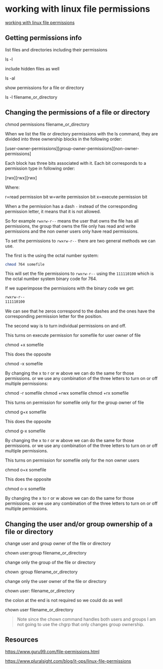 # working with linux file permissions

[working with linux file permissions](https://aregsar.com/blog/2020/working-with-linux-file-permissions)

## Getting permissions info

list files and directories including their permissions

ls -l

include hidden files as well

ls -al

show permissions for a file or directory

ls -l filename_or_directory

## Changing the permissions of a file or directory

chmod permissions filename_or_directory

When we list the file or directory permissions with the ls command, they are divided into three ownership blocks in the following order:

[user-owner-permissions][group-owner-permissions][non-owner-permissions]

Each block has three bits associated with it. Each bit corresponds to a permission type in following order:

[rwx][rwx][rwx]

Where:

r=read permission bit
w=write permission bit
x=execute permission bit

When a the permission has a dash `-` instead of the corresponding permission letter, it means that it is not allowed.

So for example `rwxrw-r--` means the user that owns the file has all permissions, the group that owns the file only has read and write permissions and the non owner users only have read permissions.

To set the permissions to `rwxrw-r--` there are two general methods we can use.

The first is the using the octal number system:

```bash
chmod 764 somefile
```

This will set the file permissions to `rwxrw-r--` using the `111110100` which is the octal number system binary code for 764.

If we superimpose the permissions with the binary code we get:

```bash
rwxrw-r--
111110100
```

We can see that he zeros correspond to the dashes and the ones have the corresponding permission letter for the position.

The second way is to turn individual permissions on and off.

This turns on execute permission for somefile for user owner of file

chmod +x somefile

This does the opposite

chmod -x somefile

By changing the x to r or w above we can do the same for those permissions. or we use any combination of the three letters to turn on or off multiple permissions:

chmod -r somefile
chmod +rwx somefile
chmod +rx somefile

This turns on permission for somefile only for the group owner of file

chmod g+x somefile

This does the opposite

chmod g-x somefile

By changing the x to r or w above we can do the same for those permissions. or we use any combination of the three letters to turn on or off multiple permissions.

This turns on permission for somefile only for the non owner users

chmod o+x somefile

This does the opposite

chmod o-x somefile

By changing the x to r or w above we can do the same for those permissions. or we use any combination of the three letters to turn on or off multiple permissions.

## Changing the user and/or group ownership of a file or directory

change user and group owner of the file or directory

chown user:group filename_or_directory

change only the group of the file or directory

chown :group filename_or_directory

change only the user owner of the file or directory

chown user: filename_or_directory

the colon at the end is not required so we could do as well

chown user filename_or_directory

> Note since the chown command handles both users and groups I am not going to use the chgrp that only changes group ownership.

## Resources

https://www.guru99.com/file-permissions.html

https://www.pluralsight.com/blog/it-ops/linux-file-permissions
